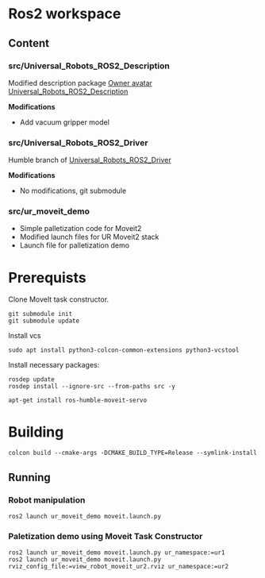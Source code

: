# Ros2 workspace

## Content

### src/Universal_Robots_ROS2_Description
Modified description package [Owner avatar
Universal_Robots_ROS2_Description
](https://github.com/UniversalRobots/Universal_Robots_ROS2_Description)

**Modifications**
- Add vacuum gripper model

### src/Universal_Robots_ROS2_Driver
Humble branch of [Universal_Robots_ROS2_Driver](https://github.com/UniversalRobots/Universal_Robots_ROS2_Driver/tree/humble)

**Modifications**
- No modifications, git submodule

### src/ur_moveit_demo
- Simple palletization code for Moveit2
- Modified launch files for UR Moveit2 stack
- Launch file for palletization demo

# Prerequists

Clone MoveIt task constructor.
```
git submodule init
git submodule update
```
Install vcs
```
sudo apt install python3-colcon-common-extensions python3-vcstool
```
Install necessary packages:
```
rosdep update
rosdep install --ignore-src --from-paths src -y
```

```
apt-get install ros-humble-moveit-servo
```

# Building 

```
colcon build --cmake-args -DCMAKE_BUILD_TYPE=Release --symlink-install
```

## Running 

### Robot manipulation

```
ros2 launch ur_moveit_demo moveit.launch.py 
```

### Paletization demo using Moveit Task Constructor
```
ros2 launch ur_moveit_demo moveit.launch.py ur_namespace:=ur1
ros2 launch ur_moveit_demo moveit.launch.py rviz_config_file:=view_robot_moveit_ur2.rviz ur_namespace:=ur2
```
